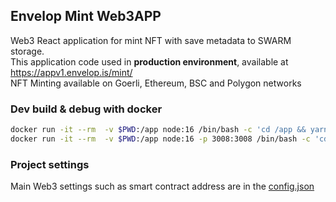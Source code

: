 ## Envelop Mint Web3APP
Web3 React application for mint NFT with save metadata to SWARM storage.  
This application code used in **production environment**, available at https://appv1.envelop.is/mint/  
NFT Minting available on Goerli, Ethereum, BSC and Polygon networks

### Dev build & debug with docker

```bash
docker run -it --rm  -v $PWD:/app node:16 /bin/bash -c 'cd /app && yarn && chmod -R 777 node_modules'
docker run -it --rm  -v $PWD:/app node:16 -p 3008:3008 /bin/bash -c 'cd /app && yarn start'
```

### Project settings  
Main Web3 settings such as smart contract address are in the [config.json](./src/config.json)
